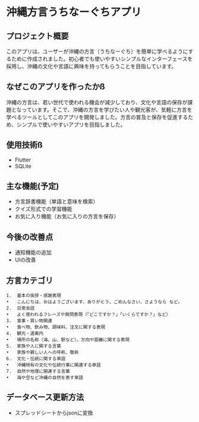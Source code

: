 # 沖縄方言うちなーぐちアプリ

## プロジェクト概要
このアプリは、ユーザーが沖縄の方言（うちなーぐち）を簡単に学べるようにするために作成されました。初心者でも使いやすいシンプルなインターフェースを採用し、沖縄の文化や言語に興味を持ってもらうことを目指しています。

## なぜこのアプリを作ったかß
沖縄の方言は、若い世代で使われる機会が減少しており、文化や言語の保存が課題となっています。そこで、沖縄の方言を学びたい人や観光客が、気軽に方言を学べるツールとしてこのアプリを開発しました。方言の普及と保存を促進するため、シンプルで使いやすいアプリを目指しました。

## 使用技術ß
- Flutter
- SQLite

## 主な機能(予定)
- 方言辞書機能（単語と意味を検索）
- クイズ形式での学習機能
- お気に入り機能（お気に入りの方言を保存）

## 今後の改善点
- 通知機能の追加
- UIの改善

## 方言カテゴリ
	1.	基本の挨拶・感謝表現
	•	こんにちは、おはようございます、ありがとう、ごめんなさい、さようなら など。
	2.	日常会話
	•	よく使われるフレーズや質問表現（「どこですか？」「いくらですか？」など）
	3.	食事・買い物関連
	•	食べ物、飲み物、調味料、注文に関する表現
	4.	観光・道案内
	•	場所の名称（海、山、駅など）、方向や距離に関する表現
	5.	家族や人に関する言葉
	•	家族や親しい人への呼称、敬称
	6.	文化・伝統に関する単語
	•	沖縄特有の文化や伝統行事に関連する単語
	7.	自然や地理に関連する言葉
	•	海や空など沖縄の自然を表す単語

## データベース更新方法
- スプレッドシートからjsonに変換